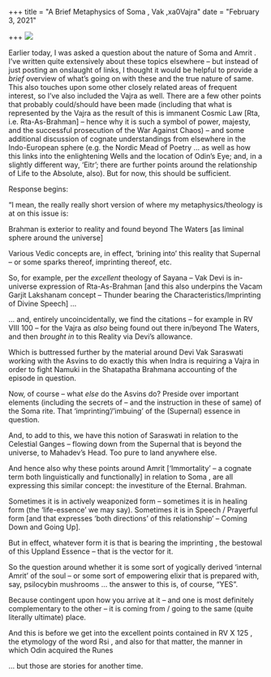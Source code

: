 +++
title = "A Brief Metaphysics of Soma , Vak ,xa0Vajra"
date = "February 3, 2021"

+++
![](https://aryaakasha.files.wordpress.com/2021/02/10750147_la-preparation-du-soma.jpg?w=1021)

Earlier today, I was asked a question about the nature of Soma and Amrit
. I’ve written quite extensively about these topics elsewhere – but
instead of just posting an onslaught of links, I thought it would be
helpful to provide a *brief* overview of what’s going on with these and
the true nature of same. This also touches upon some other closely
related areas of frequent interest, so I’ve also included the Vajra as
well. There are a few other points that probably could/should have been
made (including that what is represented by the Vajra as the result of
this is immanent Cosmic Law \[Rta, i.e. Rta-As-Brahman\] – hence why it
is such a symbol of power, majesty, and the successful prosecution of
the War Against Chaos) – and some additional discussion of cognate
understandings from elsewhere in the Indo-European sphere (e.g. the
Nordic Mead of Poetry … as well as how this links into the enlightening
Wells and the location of Odin’s Eye; and, in a slightly different way,
‘Eitr’; there are further points around the relationship of Life to the
Absolute, also). But for now, this should be sufficient.

Response begins:

“I mean, the really really short version of where my
metaphysics/theology is at on this issue is:

Brahman is exterior to reality and found beyond The Waters \[as liminal
sphere around the universe\]

Various Vedic concepts are, in effect, ‘brining into’ this reality that
Supernal – or some sparks thereof, imprinting thereof, etc.

So, for example, per the *excellent* theology of Sayana – Vak Devi is
in-universe expression of Rta-As-Brahman \[and this also underpins the
Vacam Garjit Lakshanam concept – Thunder bearing the
Characteristics/Imprinting of Divine Speech\] …

… and, entirely uncoincidentally, we find the citations – for example in
RV VIII 100 – for the Vajra as *also* being found out there in/beyond
The Waters, and then *brought in* to this Reality via Devi’s allowance.

Which is buttressed further by the material around Devi Vak Saraswati
working with the Asvins to do exactly this when Indra is requiring a
Vajra in order to fight Namuki in the Shatapatha Brahmana accounting of
the episode in question.

Now, of course – what *else* do the Asvins do? Preside over important
elements (including the secrets of – and the instruction in these of
same) of the Soma rite. That ‘imprinting’/’imbuing’ of the (Supernal)
essence in question.

And, to add to this, we have this notion of Saraswati in relation to the
Celestial Ganges – flowing down from the Supernal that is beyond the
universe, to Mahadev’s Head. Too pure to land anywhere else.

And hence also why these points around Amrit \[‘Immortality’ – a cognate
term both linguistically and functionally\] in relation to Soma , are
all expressing this similar concept: the investiture of the Eternal.
Brahman.

Sometimes it is in actively weaponized form – sometimes it is in healing
form (the ‘life-essence’ we may say). Sometimes it is in Speech /
Prayerful form \[and that expresses ‘both directions’ of this
relationship’ – Coming Down and Going Up\].

But in effect, whatever form it is that is bearing the imprinting , the
bestowal of this Uppland Essence – that is the vector for it.

So the question around whether it is some sort of yogically derived
‘internal Amrit’ of the soul – or some sort of empowering elixir that is
prepared with, say, psilocybin mushrooms … the answer to this is, of
course, “YES”.

Because contingent upon how you arrive at it – and one is most
definitely complementary to the other – it is coming from / going to the
same (quite literally ultimate) place.

And this is before we get into the excellent points contained in RV X
125 , the etymology of the word Rsi , and also for that matter, the
manner in which Odin acquired the Runes

… but those are stories for another time.
